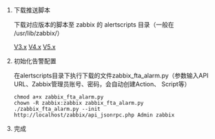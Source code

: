 1. 下载推送脚本

    下载对应版本的脚本至 zabbix 的 alertscripts 目录（一般在 /usr/lib/zabbix/）

    <a href="./asset/zabbix_fta_alarm_v3.py" download="zabbix_fta_alarm.py">V3.x</a>
    <a href="./asset/zabbix_fta_alarm_v4.py" download="zabbix_fta_alarm.py">V4.x</a>
    <a href="./asset/zabbix_fta_alarm_v5.py" download="zabbix_fta_alarm.py">V5.x</a>

2. 初始化告警配置

    在alertscripts目录下执行下载的文件zabbix_fta_alarm.py（参数输入API URL、Zabbix管理员账号、密码，会自动创建Action、 Script等）

    ```
   chmod a+x zabbix_fta_alarm.py
   chown -R zabbix:zabbix zabbix_fta_alarm.py
   ./zabbix_fta_alarm.py --init http://localhost/zabbix/api_jsonrpc.php Admin zabbix
   ```

3. 完成
